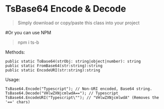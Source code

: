 # TsBase64 Encode & Decode

> Simply download or copy/paste this class into your project

#Or you can use NPM

>npm i ts-b

Methods:
```
public static ToBase64(strObj: string|object|number): string
public static FromBase64(str:string):string
public static EncodeURI(str:string):string
```
Usage:
```
TsBase64.Encode("Typescript"); // Non-URI encoded, Base64 string.
TsBase64.Decode("VHlwZXNjcmlwdA=="); // Typescript
TsBase64.EncodeURI("Typescript\""); // "VHlwZXNjcmlwdA" (Removes the '==' chars)
```
